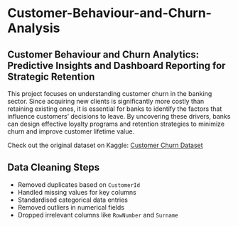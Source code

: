 # Customer-Behaviour-and-Churn-Analysis

## Customer Behaviour and Churn Analytics: Predictive Insights and Dashboard Reporting for Strategic Retention

This project focuses on understanding customer churn in the banking sector. Since acquiring new clients is significantly more costly than retaining existing ones, it is essential for banks to identify the factors that influence customers’ decisions to leave. By uncovering these drivers, banks can design effective loyalty programs and retention strategies to minimize churn and improve customer lifetime value.


Check out the original dataset on Kaggle: [Customer Churn Dataset](https://www.kaggle.com/datasets/radheshyamkollipara/bank-customer-churn)

## Data Cleaning Steps

- Removed duplicates based on `CustomerId`
- Handled missing values for key columns
- Standardised categorical data entries
- Removed outliers in numerical fields
- Dropped irrelevant columns like `RowNumber` and `Surname`
